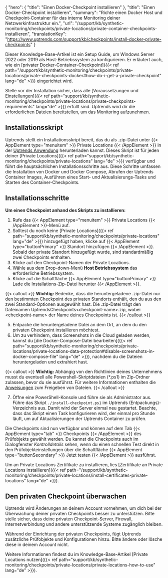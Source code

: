{
  "hero": {
    "title": "Einen Docker-Checkpoint installieren"
  },
  "title": "Einen Docker-Checkpoint installieren",
  "summary": "Richte einen Docker Host und Checkpoint-Container für das interne Monitoring deiner Netzwerkinfrastruktur ein.",
  "url": "/support/kb/synthetic-monitoring/checkpoints/private-locations/private-container-checkpoints-installieren",
  "translationKey": "https://www.uptrends.com/support/kb/checkpoints/install-docker-private-checkpoints"
}

Dieser Knowledge-Base-Artikel ist ein Setup Guide, um Windows Server 2022 oder 2019 als Host-Betriebssystem zu konfigurieren. Er erläutert auch, wie ein [privater Docker-Container-Checkpoint]({{< ref path="/support/kb/synthetic-monitoring/checkpoints/private-locations/private-checkpoints-docker#how-do-i-get-a-private-checkpoint" lang="de" >}}) eingerichtet wird.

Stelle vor der Installation sicher, dass alle [Voraussetzungen und Einstellungen]({{< ref path="support/kb/synthetic-monitoring/checkpoints/private-locations/private-checkpoints-requirements" lang="de" >}}) erfüllt sind. Uptrends wird dir die erforderlichen Dateien bereitstellen, um das Monitoring aufzunehmen.

## Installationsskript

Uptrends stellt ein Installationsskript bereit, das du als .zip-Datei unter {{< AppElement type="menuitem" >}} Private Locations {{< /AppElement >}} in der [Uptrends Anwendung](https://app.uptrends.com/PrivateLocations) herunterladen kannst. Dieses Skript ist für jeden deiner [Private Locations]({{< ref path="support/kb/synthetic-monitoring/checkpoints/private-locations" lang="de" >}}) verfügbar und führt die hauptsächlichen Installationsschritte aus. Diese Schritte umfassen die Installation von Docker und Docker Compose, Abrufen der Uptrends Container Images, Ausführen eines Start- und Aktualisierungs-Tasks und Starten des Container-Checkpoints.

## Installationsschritte

**Um einen Checkpoint anhand des Skripts zu installieren:**

1. Rufe das {{< AppElement type="menuitem" >}} Private Locations {{< /AppElement >}}-Menü auf.
2. Solltest du noch keine [Private Locations]({{< ref path="support/kb/synthetic-monitoring/checkpoints/private-locations" lang="de" >}}) hinzugefügt haben, klicke auf {{< AppElement type="buttonPrimary" >}} Standort hinzufügen {{< /AppElement >}}. Sobald der private Standort hinzugefügt wurde, sind standardmäßig zwei Checkpoints enthalten.
3. Klicke auf den Checkpoint-Namen der Private Locations.
4. Wähle aus dem Drop-down-Menü **Host Betriebssystem** das erforderliche Betriebssystem.
5. Klicke auf die Schaltfläche {{< AppElement type="buttonPrimary" >}} Lade die Installations-Zip-Datei herunter {{< /AppElement >}}.

{{< callout >}} **Wichtig:** Bedenke, dass die heruntergeladene .zip-Datei nur den bestimmten Checkpoint des privaten Standorts enthält, den du aus den zwei Standard-Optionen ausgewählt hast. Die .zip-Datei trägt den Dateinamen UptrendsCheckpoints\<checkpoint-name\>.zip, wobei \<checkpoint-name\> der Name deines Checkpoints ist. {{< /callout >}}

5. Entpacke die heruntergeladene Datei an dem Ort, an dem du den privaten Checkpoint installieren möchtest.
6. Um zu verhindern, dass Screenshots in die Cloud geladen werden, kannst du [die Docker-Compose-Datei bearbeiten]({{< ref path="support/kb/synthetic-monitoring/checkpoints/private-locations/private-locations-data-protection#disable-screenshots-in-docker-compose-file" lang="de" >}}), nachdem du die Dateien heruntergeladen und extrahiert hast.

{{< callout >}} **Wichtig:** Abhängig von den Richtlinien deines Unternehmens musst du eventuell alle Powershell-Skriptdateien (*.ps1) im Zip-Ordner zulassen, bevor du sie ausführst. Für weitere Informationen enthalten die [Anweisungen](https://learn.microsoft.com/en-us/powershell/module/microsoft.powershell.utility/unblock-file?view=powershell-5.1) zum Freigeben von Dateien. {{< /callout >}}

7. Öffne eine PowerShell-Konsole und führe sie als Administrator aus. Führe das Skript `./install-checkpoint.ps1` im Uptrends (Entpackungs)-Verzeichnis aus. Damit wird der Server einmal neu gestartet. Beachte, dass das Skript einen Task konfigurieren wird, der einmal pro Stunde läuft, um auf Aktualisierungen der Uptrends Container zu prüfen.

Die Checkpoints sind nun verfügbar und können auf dem Tab {{< AppElement type="tab" >}} Checkpoints {{< /AppElement >}} des Prüfobjekts gewählt werden. Du kannst die Checkpoints auch im Dialogfenster *Kontrolldetails* sehen, wenn du einen schnellen Test direkt in den Prüfobjekteinstellungen über die Schaltfläche {{< AppElement type="buttonSecondary" >}} Jetzt testen {{< /AppElement >}} ausführst.

Um an Private Locations Zertifikate zu installieren, lies [Zertifikate an Private Locations installieren]({{< ref path="/support/kb/synthetic-monitoring/checkpoints/private-locations/install-certificates-private-locations" lang="de" >}}).

## Den privaten Checkpoint überwachen

Uptrends wird Änderungen an deinem Account vornehmen, um dich bei der Überwachung deiner privaten Checkpoints besser zu unterstützen. Bitte stelle sicher, dass deine privaten Checkpoint-Server, Firewall, Internetverbindung und andere unterstützende Systeme zugänglich bleiben.

Während der Einrichtung der privaten Checkpoints, fügt Uptrends zusätzliche Prüfobjekte und Konfigurationen hinzu. Bitte ändere oder lösche diese in deinem Account nicht.

Weitere Informationen findest du im Knowledge-Base-Artikel [Private Locations nutzen]({{< ref path="support/kb/synthetic-monitoring/checkpoints/private-locations/private-locations-how-to-use" lang="de" >}}).